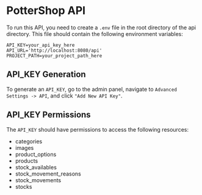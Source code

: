 # PotterShop API

To run this API, you need to create a `.env` file in the root directory of the api directory. This file should contain the following environment variables:

```
API_KEY=your_api_key_here
API_URL='http://localhost:8080/api'
PROJECT_PATH=your_project_path_here
```

## API_KEY Generation

To generate an `API_KEY`, go to the admin panel, navigate to `Advanced Settings -> API`, and click `"Add New API Key"`.

## API_KEY Permissions

The `API_KEY` should have permissions to access the following resources:

- categories
- images
- product_options
- products
- stock_availables
- stock_movement_reasons
- stock_movements
- stocks
